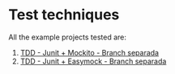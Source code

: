 # Test techniques

All the example projects tested are:
 
1. [TDD - Junit + Mockito - Branch separada](ttps://github.com/alexferreiradev/tecnologias_java/tree/unit-tests/junit-example)
2. [TDD - Junit + Easymock - Branch separada](ttps://github.com/alexferreiradev/tecnologias_java/tree/unit-tests/easymock-example)

